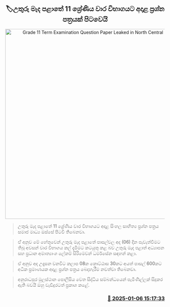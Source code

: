<p align='center'><b><h2 align='center' title='Grade 11 Term Examination Question Paper Leaked in North Central Province'>🏷උතුරු මැද පළාතේ 11 ශ්‍රේණිය වාර විභාගයට අදාළ ප්‍රශ්න පත්‍රයක් පිටවෙයි</h2></b></p>
<p align='center'><img src='https://helakuru.sgp1.cdn.digitaloceanspaces.com/esana/images/lib/al-exam-students[1].jpg' width='600' alt='Grade 11 Term Examination Question Paper Leaked in North Central Province'></p>

> උතුරු මැද පළාතේ 11 ශ්‍රේණිය වාර විභාගයට අදාළ සිංහල සාහිත්‍ය ප්‍රශ්න පත්‍රය සමාජ මාධ්‍ය ඔස්සේ පිටවී තිබෙනවා.

> ඒ් අනුව මේ හේතුවෙන් උතුරු මැද පළාතේ පාසල්වල අද (06) දින පැවැත්වීමට තිබූ අවසන් වාර විභාගය කල් දැමීමට කටයුතු කළ බව උතුරු මැද පළාත් අධ්‍යාපන සහ ප්‍රධාන අමාත්‍යාංශ ලේකම් සිරිමෙවන් ධර්මසේන සඳහන් කළා.

> ඒ අනුව අද උදෑසන වනවිට කලාප 08ක කොට්ඨාස 30කට අයත් පාසල් 600කට අධික ප්‍රමාණයක අදාළ ප්‍රශ්න පත්‍රය බෙදාහැරීම නවත්වා තිබෙනවා.

> අනුරාධපුර මුලස්ථාන පොලීසිය වෙත සිද්ධිය සම්බන්ධයෙන් පැමිණිල්ලක් සිදුකර ඇති බවයි ඔහු වැඩිදුරටත් ප්‍රකාශ කළේ. 



<h3 align='right'><a href='https://www.helakuru.lk/esana/p/106355/'>📅 2025-01-06 15:17:33</a></h3>
